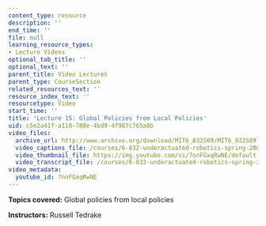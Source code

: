 ```yaml
---
content_type: resource
description: ''
end_time: ''
file: null
learning_resource_types:
- Lecture Videos
optional_tab_title: ''
optional_text: ''
parent_title: Video Lectures
parent_type: CourseSection
related_resources_text: ''
resource_index_text: ''
resourcetype: Video
start_time: ''
title: 'Lecture 15: Global Policies from Local Policies'
uid: c5e2a41f-a110-780e-4bd9-4f987c765a8b
video_files:
  archive_url: http://www.archive.org/download/MIT6_832S09/MIT6_832S09lec15_300k.mp4
  video_captions_file: /courses/6-832-underactuated-robotics-spring-2009/936bc837098251a7afff0902e4890c04_7nnFGxqRwNE.vtt
  video_thumbnail_file: https://img.youtube.com/vi/7nnFGxqRwNE/default.jpg
  video_transcript_file: /courses/6-832-underactuated-robotics-spring-2009/005b482183726d31b9fad52d38bbc024_7nnFGxqRwNE.pdf
video_metadata:
  youtube_id: 7nnFGxqRwNE
---
```


**Topics covered:** Global policies from local policies

**Instructors:** Russell Tedrake